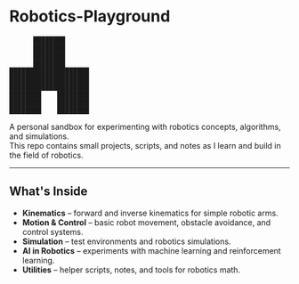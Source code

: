 # Robotics-Playground

```
      ████████
      ████████
      ████████
      ████████
████████████████████
████████████████████
████████████████████
████████    ████████
████████    ████████
████████    ████████

```

A personal sandbox for experimenting with robotics concepts, algorithms, and simulations.  
This repo contains small projects, scripts, and notes as I learn and build in the field of robotics.  



---

##  What's Inside
- **Kinematics** – forward and inverse kinematics for simple robotic arms.  
- **Motion & Control** – basic robot movement, obstacle avoidance, and control systems.  
- **Simulation** – test environments and robotics simulations.  
- **AI in Robotics** – experiments with machine learning and reinforcement learning.  
- **Utilities** – helper scripts, notes, and tools for robotics math.